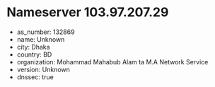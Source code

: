 # Nameserver 103.97.207.29

* as_number: 132869
* name: Unknown
* city: Dhaka
* country: BD
* organization: Mohammad Mahabub Alam ta M.A Network Service
* version: Unknown
* dnssec: true
